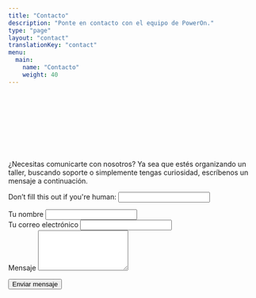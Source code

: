 ```yaml
---
title: "Contacto"
description: "Ponte en contacto con el equipo de PowerOn."
type: "page"
layout: "contact"
translationKey: "contact"
menu:
  main:
    name: "Contacto"
    weight: 40
---
```

<div class="container" style="padding-top: 120px; max-width: 800px;">

<p>¿Necesitas comunicarte con nosotros? Ya sea que estés organizando un taller, buscando soporte o simplemente tengas curiosidad, escríbenos un mensaje a continuación.</p>

<form name="contact" method="POST" data-netlify="true" netlify-honeypot="bot-field"  action="/es/gracias" netlify>
  <input type="hidden" name="form-name" value="contact" />
  <p class="d-none">
    <label>Don’t fill this out if you're human: <input name="bot-field" /></label>
  </p>

  <div class="form-group">
    <label for="name">Tu nombre</label>
    <input class="form-control" type="text" name="name" id="name" required />
  </div>

  <div class="form-group">
    <label for="email">Tu correo electrónico</label>
    <input class="form-control" type="email" name="email" id="email" required />
  </div>

  <div class="form-group">
    <label for="message">Mensaje</label>
    <textarea class="form-control" name="message" id="message" rows="5" required></textarea>
  </div>

  <button class="btn btn-primary mt-3" type="submit">Enviar mensaje</button>
</form>
</div>
